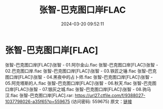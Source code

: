 ﻿---
title: 张智-巴克图口岸FLAC
date: 2024-03-20 09:52:11
categories: WAV车载音乐、镜像
tags: 华语中文
---
# 张智-巴克图口岸[FLAC]

张智-巴克图口岸[FLAC]\张智 - 01.阿尔金山.flac
张智-巴克图口岸[FLAC]\张智 - 02.巴克图口岸.flac
张智-巴克图口岸[FLAC]\张智 - 03.铁匠之锤.flac
张智-巴克图口岸[FLAC]\张智 - 04.黑夜中的占卜师.flac
张智-巴克图口岸[FLAC]\张智 - 05.阿克塔斯的人.flac
张智-巴克图口岸[FLAC]\张智 - 06.秋天.flac
张智-巴克图口岸[FLAC]\张智 - 07.银灰之城.flac
张智-巴克图口岸[FLAC]\张智 - 08.驹马汉.flac
张智-巴克图口岸[FLAC].rar: https://url27.ctfile.com/f/9388027-1037798026-a35f65?p=559675
(访问密码: 559675)
原文：[链接](https://blog.sina.com.cn/s/blog_1647c7e76010314su.html)